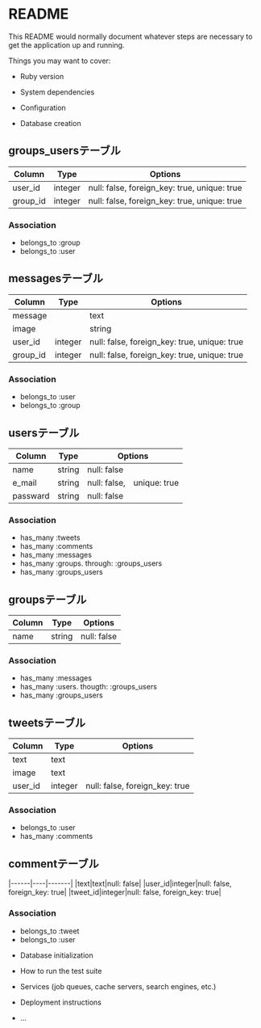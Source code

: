 # README

This README would normally document whatever steps are necessary to get the
application up and running.

Things you may want to cover:

* Ruby version

* System dependencies

* Configuration

* Database creation
## groups_usersテーブル

|Column|Type|Options|
|------|----|-------|
|user_id|integer|null: false, foreign_key: true, unique: true|
|group_id|integer|null: false, foreign_key: true, unique: true|

### Association
- belongs_to :group
- belongs_to :user

## messagesテーブル

|Column|Type|Options|
|------|----|-------|
|message||text|
|image||string|
|user_id|integer|null: false, foreign_key: true, unique: true|
|group_id|integer|null: false, foreign_key: true, unique: true|

### Association
- belongs_to :user
- belongs_to :group

## usersテーブル

|Column|Type|Options|
|------|----|-------|
|name|string|null: false|
|e_mail|string|null: false,　unique: true|
|passward|string|null: false|

### Association
- has_many :tweets
- has_many :comments
- has_many :messages
- has_many :groups. through: :groups_users
- has_many :groups_users

## groupsテーブル

|Column|Type|Options|
|------|----|-------|
|name|string|null: false|

### Association
- has_many :messages
- has_many :users. thougth: :groups_users
- has_many :groups_users

## tweetsテーブル
Column|Type|Options|
|------|----|-------|
|text|text||
|image|text||
|user_id|integer|null: false, foreign_key: true|

### Association
- belongs_to :user
- has_many :comments

## commentテーブル
|------|----|-------|
|text|text|null: false|
|user_id|integer|null: false, foreign_key: true|
|tweet_id|integer|null: false, foreign_key: true|

### Association
- belongs_to :tweet
- belongs_to :user

* Database initialization

* How to run the test suite

* Services (job queues, cache servers, search engines, etc.)

* Deployment instructions

* ...
